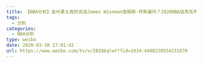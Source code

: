 ```yaml
---
title: 【NBA分析】金州勇士真的该选James Wiseman詹姆斯·怀斯曼吗？2020NBA选秀系列第一集
tags:
  - 分析
categories:
  - NBA分析
type: weibo
date: 2020-03-30 17:01:42
url: https://www.weibo.com/tv/v/IB19bqlwY?fid=1034:4488220554231870
---
```


<!-- more -->